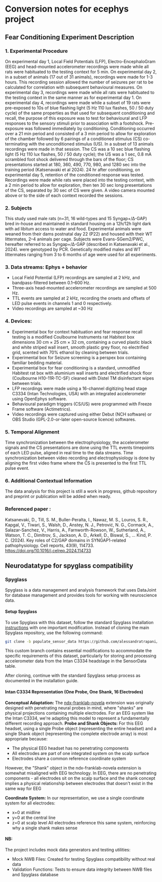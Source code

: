 # Conversion notes for ecephys project 

## Fear Conditioning Experiment Description

### 1. Experimental Procedure
On experimental day 1, Local Field Potentials (LFP), Electro-EncephaloGram (EEG) and head-mounted accelerometer recordings were made while all rats were habituated to the testing context for 5 min. On experimental day 2, in a subset of animals (17 out of 31 animals), recordings were made for 1-3 hours. This recording session allowed the number of seizures per rat to be calculated for correlation with subsequent behavioural measures. On experimental day 3, recordings were made while all rats were habituated to the testing context in the same manner as for experimental day 1. On experimental day 4, recordings were made while a subset of 19 rats were pre-exposed to 10s of blue flashing light (5 Hz 110 lux flashes, 50 / 50 duty cycle) of the same properties as that used for subsequent conditioning and recall, the purpose of this exposure was to test for behavioural and LFP responses to the sensory stimuli prior to association with a footshock. Pre-exposure was followed immediately by conditioning. Conditioning occurred over a 21 min period and consisted of a 3 min period to allow for exploration of the chamber followed by 6 pairings of a conditioned stimulus (CS) co-terminating with the unconditioned stimulus (US). In a subset of 13 animals recordings were made in that session. The CS was a 10 sec blue flashing light (5 Hz 110 lux flashes, 50 / 50 duty cycle); the US was a 1 sec, 0.8 mA scrambled foot shock delivered through the bars of the floor; CS presentations started at 180, 360, 490, 770, 980, and 1280 sec into the training period (Katsenavaki et al 2024). 24 hr after conditioning, on experimental day 5, retention of the conditioned response was tested. Recordings were made while rats were placed into the testing context, with a 2 min period to allow for exploration, then ten 30 sec long presentations of the CS, separated by 30 sec of CS were given. A video camera mounted above or to the side of each context recorded the sessions. 

### 2. Subjects
This study used male rats (n=31, 16 wild-types and 15 Syngap+/∆-GAP) bred in-house and maintained in standard housing on a 12h/12h light dark with ad libitum access to water and food. Experimental animals were weaned from their dams postnatal day 22 (P22) and housed with their WT littermates, 2–4 animals per cage. Subjects were Evans-SGem2/PWC, hereafter referred to as Syngap+/∆-GAP (described in Katsenavaki et al., 2024). were genotyped by PCR. Genetically modified males and WT littermates ranging from 3 to 6 months of age were used for all experiments.

### 3. Data streams: Ephys + behavior
* Local Field Potential (LFP) recordings are sampled at 2 kHz, and bandpass-filtered between 0.1–600 Hz.
* Three-axis head-mounted accelerometer recordings are sampled at 500 Hz.
* TTL events are sampled at 2 kHz, recording the onsets and offsets of LED pulse events in channels 1 and 0 respectively.
* Video recordings are sampled at ~30 Hz

### 4. Devices:
* Experimental box for context habituation and fear response recall testing is a modified Coulbourne Instruments rat Habitest box dimensions 30 cm × 25 cm × 32 cm, containing a curved plastic black and white striped wall insert, smooth plastic grey floor, no electrified grid, scented with 70% ethanol by cleaning between trials.
* Experimental box for Seizure screening  is a perspex box containing familiar bedding material.
* Experimental box for fear conditioning is a standard, unmodified Habitest rat box with aluminium wall inserts and electrified shock floor (Coulbourne H10-11R-TC-SF) cleaned with Distel TM disinfectant wipes between trials.
* LFP recordings were made using a 16-channel digitizing head stage C3334 (Intan Technologies, USA) with an integrated accelerometer using OpenEphys software. 
* Behavioural paradigm triggers (CS/US) were programmed with Freeze Frame software (Actimetrics).
* Video recordings were captured using either Debut (NCH software) or OBS Studio (GPL-2.0-or-later open-source licence) softwares.

### 5. Temporal Alignment
Time synchronization between the electrophysiology, the accelerometer signals and the CS presentations are done using the TTL events timepoints of each LED pulse, aligned in real time to the data streams. Time synchronization between video recording and electrophysiology is done by aligning the first video frame where the CS is presented to the first TTL pulse event.

### 6. Additional Contextual Information
The data analysis for this project is still a work in progress, github repository and preprint or publication will be added when ready.

### Referenced paper : 
Katsanevaki, D., Till, S. M., Buller-Peralta, I., Nawaz, M. S., Louros, S. R., Kapgal, V., Tiwari, S., Walsh, D., Anstey, N. J., Petrović, N. G., Cormack, A., Salazar-Sanchez, V., Harris, A., Farnworth-Rowson, W., Sutherland, A., Watson, T. C., Dimitrov, S., Jackson, A. D., Arkell, D., Biswal, S., … Kind, P. C. (2024). Key roles of C2/GAP domains in SYNGAP1-related pathophysiology. Cell reports, 43(9), 114733. https://doi.org/10.1016/j.celrep.2024.114733

## Neurodatatype for spyglass compatibility

### Spyglass

Spyglass is a data management and analysis framework that uses DataJoint for database management and provides tools for working with neuroscience data.

#### Setup Spyglass 

To use Spyglass with this dataset, follow the standard Spyglass installation [instructions](https://lorenfranklab.github.io/spyglass/latest/notebooks/00_Setup/#installation) with one important modification. Instead of cloning the main Spyglass repository, use the following command:
``` bash
git clone -b populate_sensor_data https://github.com/alessandratrapani/spyglass.git
```

This custom branch contains essential modifications to accommodate the specific requirements of this dataset, particularly for storing and processing accelerometer data from the Intan C3334 headstage in the SensorData table.

After cloning, continue with the standard Spyglass setup process as documented in the installation guide.

#### Intan C3334 Representation (One Probe, One Shank, 16 Electrodes)

**Conceptual Adaptation:** The [ndx-franklab-novela](https://github.com/nwb-extensions/ndx-franklab-novela-record) extension was originally designed with penetrating neural probes in mind, where "shanks" are physical projections containing multiple electrodes. For an EEG system like the Intan C3334, we're adapting this model to represent a fundamentally different recording approach.
**Probe and Shank Objects:** For this EEG headset, using a single Probe object (representing the entire headset) and a single Shank object (representing the complete electrode array) is most appropriate because:

* The physical EEG headset has no penetrating components
* All electrodes are part of one integrated system on the scalp surface
* Electrodes share a common reference coordinate system

However, the "Shank" object in the ndx-franklab-novela extension is somewhat misaligned with EEG technology. In EEG, there are no penetrating components - all electrodes sit on the scalp surface and the shank concept implies a physical relationship between electrodes that doesn't exist in the same way for EEG

**Coordinate System:** In our representation, we use a single coordinate system for all electrodes:

* x=0 at midline
* y=0 at the central line
* z=0 at scalp level
All electrodes reference this same system, reinforcing why a single shank makes sense

#### NB:
The project includes mock data generators and testing utilities:

* Mock NWB Files: Created for testing Spyglass compatibility without real data
* Validation Functions: Tests to ensure data integrity between NWB files and Spyglass database